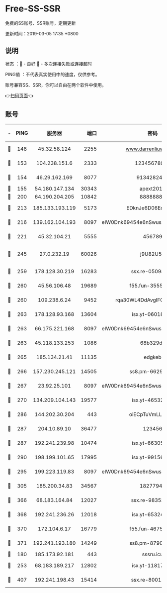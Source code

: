 # Free-SS-SSR

免费的SS账号、SSR账号，定期更新

更新时间：2019-03-05 17:35 +0800

## 说明

状态     ：🙂 - 良好 🙁 - 多次连接失败或连接超时

PING值   ：不代表真实使用中的速度，仅供参考。

账号兼容SS、SSR，你可以自由在两个软件中使用。

👉[扫码页面](https://liesauer.github.io/free-ss-ssr.github.io/)👈

## 账号

|-|PING|服务器|端口|密码|加密方式|区域|
|:----:|:----:|:-----:|-----:|:----:|:----:|:----:|
|🙂|148|45.32.58.124|2255|www.darrenliuwei.com|aes-256-cfb|JP|
|🙂|153|104.238.151.6|2333|12345678900|aes-256-cfb|JP|
|🙂|154|46.29.162.169|8077|9134282479|aes-256-cfb|RU|
|🙂|155|54.180.147.134|30343|apext2019|chacha20|KR|
|🙂|200|64.190.204.205|10842|88888888|rc4-md5|US|
|🙂|213|185.133.193.119|5173|EDknJe6D06EoWDaw|aes-256-cfb|US|
|🙂|216|139.162.104.193|8097|eIW0Dnk69454e6nSwuspv9DmS201tQ0D|aes-256-cfb|JP|
|🙂|221|45.32.104.21|5555|456789|aes-256-cfb|SG|
|🙂|245|27.0.232.19|60026|j9U82U53|xchacha20-ietf-poly1305|HK|
|🙂|259|178.128.30.219|16283|ssx.re-05098737|aes-256-cfb|SG|
|🙂|260|45.56.106.48|19689|f55.fun-35553896|aes-256-cfb|US|
|🙂|260|109.238.6.24|9452|rqa30WL4DdAvgIFG6Fs3znzTa|aes-256-cfb|FR|
|🙂|263|178.128.93.168|13604|isx.yt-06018557|aes-256-cfb|SG|
|🙂|263|66.175.221.168|8097|eIW0Dnk69454e6nSwuspv9DmS201tQ0D|aes-256-cfb|US|
|🙂|263|45.118.133.253|1086|68b329da|aes-256-cfb|SG|
|🙂|265|185.134.21.41|11135|edgkeb|aes-256-cfb|GB|
|🙂|266|157.230.245.121|14505|ss8.pm-66291298|aes-256-cfb|SG|
|🙂|267|23.92.25.101|8097|eIW0Dnk69454e6nSwuspv9DmS201tQ0D|aes-256-cfb|US|
|🙂|270|134.209.104.143|19577|isx.yt-46532093|aes-256-cfb|SG|
|🙂|286|144.202.30.204|443|oiECpTuVmLLxk4Ts|aes-256-cfb|US|
|🙂|287|204.10.89.10|36477|123456|aes-256-cfb|US|
|🙂|287|192.241.239.98|10474|isx.yt-66305789|aes-256-cfb|US|
|🙂|290|198.199.101.65|17995|isx.yt-99156617|aes-256-cfb|US|
|🙂|295|199.223.119.83|8097|eIW0Dnk69454e6nSwuspv9DmS201tQ0D|aes-256-cfb|US|
|🙂|305|185.200.34.83|34567|18277940|aes-256-cfb|US|
|🙂|366|68.183.164.84|12027|ssx.re-98353695|aes-256-cfb|US|
|🙂|368|192.241.236.26|12018|isx.yt-65324687|aes-256-cfb|US|
|🙂|370|172.104.6.17|16779|f55.fun-46758883|aes-256-cfb|US|
|🙂|371|192.241.193.180|14249|ss8.pm-87905446|aes-256-cfb|US|
|🙂|180|185.173.92.181|443|sssru.icu|rc4-md5|RU|
|🙂|253|68.183.189.217|12802|isx.yt-11817272|aes-256-cfb|SG|
|🙂|407|192.241.198.43|15414|ssx.re-80011853|aes-256-cfb|US|

